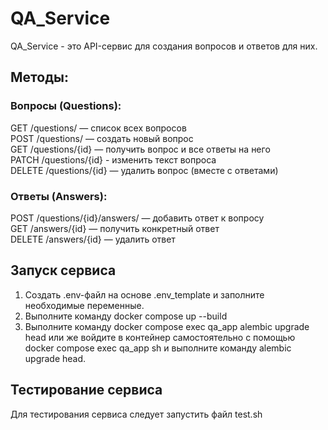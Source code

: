 # QA_Service
QA_Service - это API-сервис для создания вопросов и ответов для них.


## Методы:
### Вопросы (Questions):
GET /questions/ — список всех вопросов  
POST /questions/ — создать новый вопрос  
GET /questions/{id} — получить вопрос и все ответы на него  
PATCH /questions/{id} - изменить текст вопроса  
DELETE /questions/{id} — удалить вопрос (вместе с ответами)


### Ответы (Answers):
POST /questions/{id}/answers/ — добавить ответ к вопросу  
GET /answers/{id} — получить конкретный ответ  
DELETE /answers/{id} — удалить ответ


## Запуск сервиса
1. Создать .env-файл на основе .env_template и заполните необходимые переменные.
2. Выполните команду docker compose up --build
3. Выполните команду docker compose exec qa_app alembic upgrade head или же войдите в контейнер самостоятельно с помощью docker compose exec qa_app sh и выполните команду alembic upgrade head.

## Тестирование сервиса
Для тестирования сервиса следует запустить файл test.sh 